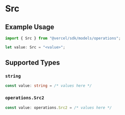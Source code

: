 # Src

## Example Usage

```typescript
import { Src } from "@vercel/sdk/models/operations";

let value: Src = "<value>";
```

## Supported Types

### `string`

```typescript
const value: string = /* values here */
```

### `operations.Src2`

```typescript
const value: operations.Src2 = /* values here */
```


